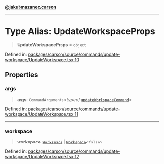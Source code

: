 [**@jakubmazanec/carson**](../README.md)

---

# Type Alias: UpdateWorkspaceProps

> **UpdateWorkspaceProps** = `object`

Defined in:
[packages/carson/source/commands/update-workspace/UpdateWorkspace.tsx:10](https://github.com/jakubmazanec/tools/blob/dccfe8e5cee218e88ff4db59e4bf460975897c58/packages/carson/source/commands/update-workspace/UpdateWorkspace.tsx#L10)

## Properties

### args

> **args**: `CommandArguments`\<_typeof_
> [`updateWorkspaceCommand`](../variables/updateWorkspaceCommand.md)\>

Defined in:
[packages/carson/source/commands/update-workspace/UpdateWorkspace.tsx:11](https://github.com/jakubmazanec/tools/blob/dccfe8e5cee218e88ff4db59e4bf460975897c58/packages/carson/source/commands/update-workspace/UpdateWorkspace.tsx#L11)

---

### workspace

> **workspace**: [`Workspace`](../classes/Workspace.md) \|
> [`Workspace`](../classes/Workspace.md)\<`false`\>

Defined in:
[packages/carson/source/commands/update-workspace/UpdateWorkspace.tsx:12](https://github.com/jakubmazanec/tools/blob/dccfe8e5cee218e88ff4db59e4bf460975897c58/packages/carson/source/commands/update-workspace/UpdateWorkspace.tsx#L12)
